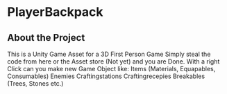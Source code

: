 # PlayerBackpack

## About the Project

This is a Unity Game Asset for a 3D First Person Game
Simply steal the code from here or the Asset store (Not yet)
and you are Done.
With a right Click can you make new Game Object like:
Items (Materials, Equapables, Consumables)
Enemies
Craftingstations
Craftingrecepies
Breakables (Trees, Stones etc.)